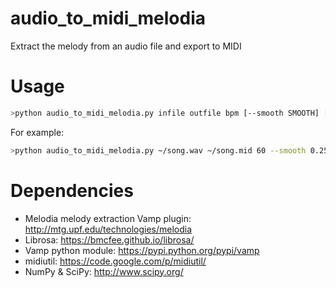 # audio_to_midi_melodia
Extract the melody from an audio file and export to MIDI

# Usage
```bash
>python audio_to_midi_melodia.py infile outfile bpm [--smooth SMOOTH] [--minduration MINDURATION]
```
For example:
```bash
>python audio_to_midi_melodia.py ~/song.wav ~/song.mid 60 --smooth 0.25 --minduration 0.1
```

# Dependencies
- Melodia melody extraction Vamp plugin: http://mtg.upf.edu/technologies/melodia
- Librosa: https://bmcfee.github.io/librosa/
- Vamp python module: https://pypi.python.org/pypi/vamp
- midiutil: https://code.google.com/p/midiutil/
- NumPy & SciPy: http://www.scipy.org/
